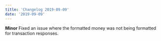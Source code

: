 ```yaml
---
title: 'Changelog 2019-09-09'
date: '2019-09-09'
---
```

**Minor** Fixed an issue where the formatted money was not being formatted for transaction responses.
